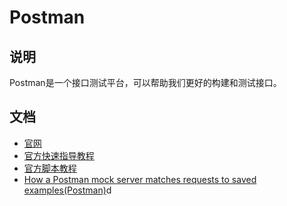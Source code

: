 # Postman

## 说明
Postman是一个接口测试平台，可以帮助我们更好的构建和测试接口。

## 文档
- [官网](https://www.postman.com/)
- [官方快速指导教程](https://learning.postman.com/docs/getting-started/introduction/)
- [官方脚本教程](https://learning.postman.com/docs/writing-scripts/intro-to-scripts/)
- [How a Postman mock server matches requests to saved examples(Postman)](https://learning.postman.com/docs/designing-and-developing-your-api/mocking-data/matching-algorithm/)d